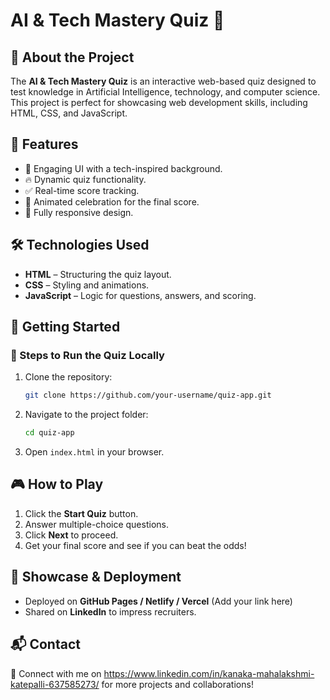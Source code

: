 # AI & Tech Mastery Quiz 🚀

## 📌 About the Project
The **AI & Tech Mastery Quiz** is an interactive web-based quiz designed to test knowledge in Artificial Intelligence, technology, and computer science. This project is perfect for showcasing web development skills, including HTML, CSS, and JavaScript.

## 🎯 Features
- 🌟 Engaging UI with a tech-inspired background.
- 🔥 Dynamic quiz functionality.
- ✅ Real-time score tracking.
- 🎉 Animated celebration for the final score.
- 📱 Fully responsive design.

## 🛠️ Technologies Used
- **HTML** – Structuring the quiz layout.
- **CSS** – Styling and animations.
- **JavaScript** – Logic for questions, answers, and scoring.

## 🚀 Getting Started
### 🔹 Steps to Run the Quiz Locally
1. Clone the repository:
   ```sh
   git clone https://github.com/your-username/quiz-app.git
   ```
2. Navigate to the project folder:
   ```sh
   cd quiz-app
   ```
3. Open `index.html` in your browser.

## 🎮 How to Play
1. Click the **Start Quiz** button.
2. Answer multiple-choice questions.
3. Click **Next** to proceed.
4. Get your final score and see if you can beat the odds!

## 📢 Showcase & Deployment
- Deployed on **GitHub Pages / Netlify / Vercel** (Add your link here)
- Shared on **LinkedIn** to impress recruiters.

## 📬 Contact
🔗 Connect with me on https://www.linkedin.com/in/kanaka-mahalakshmi-katepalli-637585273/ for more projects and collaborations!

 
